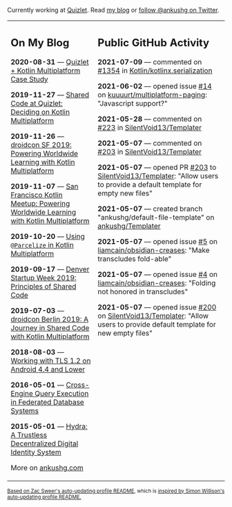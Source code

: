 Currently working at [Quizlet](https://quizlet.com/). Read [my blog](https://ankushg.com/) or [follow @ankushg on Twitter](https://twitter.com/ankushg).

<table><tr><td valign="top" width="40%">

## On My Blog
<!-- blog starts -->
**2020-08-31** — [Quizlet + Kotlin Multiplatform Case Study](https://ankushg.com/posts/quizlet-kotlin-multiplatform-case-study/)

**2019-11-27** — [Shared Code at Quizlet: Deciding on Kotlin Multiplatform](https://ankushg.com/posts/shared-code-kotlin-multiplatform/)

**2019-11-26** — [droidcon SF 2019: Powering Worldwide Learning with Kotlin Multiplatform](https://ankushg.com/speaking/droidcon-sf-2019)

**2019-11-07** — [San Francisco Kotlin Meetup: Powering Worldwide Learning with Kotlin Multiplatform](https://ankushg.com/speaking/sf-kotlin-meetup-2019)

**2019-10-20** — [Using `@Parcelize` in Kotlin Multiplatform](https://ankushg.com/posts/multiplatform-parcelize/)

**2019-09-17** — [Denver Startup Week 2019: Principles of Shared Code](https://ankushg.com/speaking/denver-startup-week-2019)

**2019-07-03** — [droidcon Berlin 2019: A Journey in Shared Code with Kotlin Multiplatform](https://ankushg.com/speaking/droidcon-berlin-2019)

**2018-08-03** — [Working with TLS 1.2 on Android 4.4 and Lower](https://ankushg.com/posts/tls-1.2-on-android/)

**2016-05-01** — [Cross-Engine Query Execution in Federated Database Systems](https://ankushg.com/projects/thesis)

**2015-05-01** — [Hydra: A Trustless Decentralized Digital Identity System](https://ankushg.com/projects/hydra)
<!-- blog ends -->
More on [ankushg.com](https://ankushg.com/)
</td><td valign="top" width="60%">

## Public GitHub Activity
<!-- githubActivity starts -->
**2021-07-09** — commented on [#1354](https://github.com/Kotlin/kotlinx.serialization/pull/1354#issuecomment-877498522) in [Kotlin/kotlinx.serialization](https://api.github.com/repos/Kotlin/kotlinx.serialization)

**2021-06-02** — opened issue [#14](https://github.com/kuuuurt/multiplatform-paging/issues/14) on [kuuuurt/multiplatform-paging](https://api.github.com/repos/kuuuurt/multiplatform-paging): "Javascript support?"

**2021-05-28** — commented on [#223](https://github.com/SilentVoid13/Templater/issues/223#issuecomment-850204698) in [SilentVoid13/Templater](https://api.github.com/repos/SilentVoid13/Templater)

**2021-05-07** — commented on [#203](https://github.com/SilentVoid13/Templater/pull/203#issuecomment-834807013) in [SilentVoid13/Templater](https://api.github.com/repos/SilentVoid13/Templater)

**2021-05-07** — opened PR [#203](https://github.com/SilentVoid13/Templater/pull/203) to [SilentVoid13/Templater](https://api.github.com/repos/SilentVoid13/Templater): "Allow users to provide a default template for empty new files"

**2021-05-07** — created branch "ankushg/default-file-template" on [ankushg/Templater](https://api.github.com/repos/ankushg/Templater)

**2021-05-07** — opened issue [#5](https://github.com/liamcain/obsidian-creases/issues/5) on [liamcain/obsidian-creases](https://api.github.com/repos/liamcain/obsidian-creases): "Make transcludes fold-able"

**2021-05-07** — opened issue [#4](https://github.com/liamcain/obsidian-creases/issues/4) on [liamcain/obsidian-creases](https://api.github.com/repos/liamcain/obsidian-creases): "Folding not honored in transcludes"

**2021-05-07** — opened issue [#200](https://github.com/SilentVoid13/Templater/issues/200) on [SilentVoid13/Templater](https://api.github.com/repos/SilentVoid13/Templater): "Allow users to provide default template for new empty files"
<!-- githubActivity ends -->
</td></tr></table>

<sub><a href="https://github.com/ZacSweers/ZacSweers">Based on Zac Sweer's auto-updating profile README</a>, which is <a href="https://simonwillison.net/2020/Jul/10/self-updating-profile-readme/">inspired by Simon Willison's auto-updating profile README.</a></sub>